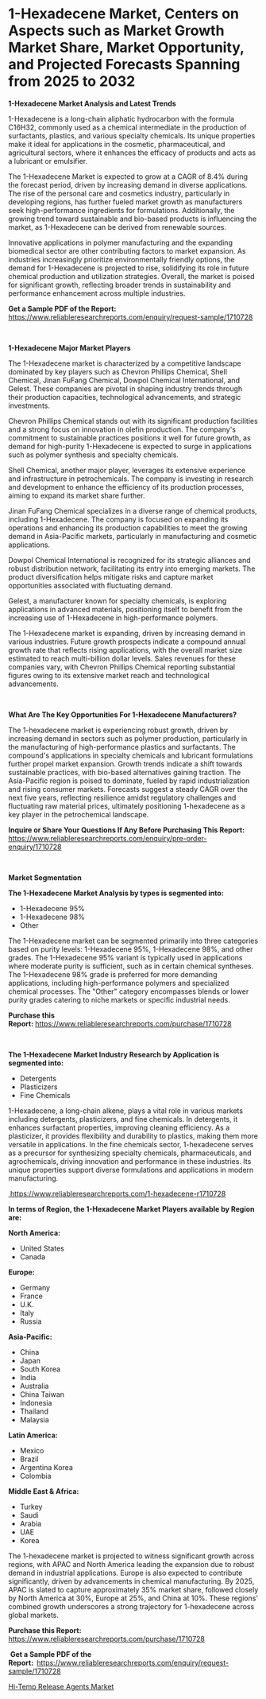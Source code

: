 <p><h1>1-Hexadecene Market, Centers on Aspects such as Market Growth Market Share, Market Opportunity, and Projected Forecasts Spanning from 2025 to 2032</h1></p><p><strong>1-Hexadecene Market Analysis and Latest Trends</strong></p>
<p><p>1-Hexadecene is a long-chain aliphatic hydrocarbon with the formula C16H32, commonly used as a chemical intermediate in the production of surfactants, plastics, and various specialty chemicals. Its unique properties make it ideal for applications in the cosmetic, pharmaceutical, and agricultural sectors, where it enhances the efficacy of products and acts as a lubricant or emulsifier. </p><p>The 1-Hexadecene Market is expected to grow at a CAGR of 8.4% during the forecast period, driven by increasing demand in diverse applications. The rise of the personal care and cosmetics industry, particularly in developing regions, has further fueled market growth as manufacturers seek high-performance ingredients for formulations. Additionally, the growing trend toward sustainable and bio-based products is influencing the market, as 1-Hexadecene can be derived from renewable sources.</p><p>Innovative applications in polymer manufacturing and the expanding biomedical sector are other contributing factors to market expansion. As industries increasingly prioritize environmentally friendly options, the demand for 1-Hexadecene is projected to rise, solidifying its role in future chemical production and utilization strategies. Overall, the market is poised for significant growth, reflecting broader trends in sustainability and performance enhancement across multiple industries.</p></p>
<p><strong>Get a Sample PDF of the Report:&nbsp;</strong> <a href="https://www.reliableresearchreports.com/enquiry/request-sample/1710728?utm_campaign=3265&utm_medium=2&utm_source=Github&utm_content=ia&utm_term=27032025&utm_id=1-hexadecene">https://www.reliableresearchreports.com/enquiry/request-sample/1710728</a></p>
<p>&nbsp;</p>
<p><strong>1-Hexadecene Major Market Players</strong></p>
<p><p>The 1-Hexadecene market is characterized by a competitive landscape dominated by key players such as Chevron Phillips Chemical, Shell Chemical, Jinan FuFang Chemical, Dowpol Chemical International, and Gelest. These companies are pivotal in shaping industry trends through their production capacities, technological advancements, and strategic investments.</p><p>Chevron Phillips Chemical stands out with its significant production facilities and a strong focus on innovation in olefin production. The company's commitment to sustainable practices positions it well for future growth, as demand for high-purity 1-Hexadecene is expected to surge in applications such as polymer synthesis and specialty chemicals.</p><p>Shell Chemical, another major player, leverages its extensive experience and infrastructure in petrochemicals. The company is investing in research and development to enhance the efficiency of its production processes, aiming to expand its market share further.</p><p>Jinan FuFang Chemical specializes in a diverse range of chemical products, including 1-Hexadecene. The company is focused on expanding its operations and enhancing its production capabilities to meet the growing demand in Asia-Pacific markets, particularly in manufacturing and cosmetic applications.</p><p>Dowpol Chemical International is recognized for its strategic alliances and robust distribution network, facilitating its entry into emerging markets. The product diversification helps mitigate risks and capture market opportunities associated with fluctuating demand.</p><p>Gelest, a manufacturer known for specialty chemicals, is exploring applications in advanced materials, positioning itself to benefit from the increasing use of 1-Hexadecene in high-performance polymers.</p><p>The 1-Hexadecene market is expanding, driven by increasing demand in various industries. Future growth prospects indicate a compound annual growth rate that reflects rising applications, with the overall market size estimated to reach multi-billion dollar levels. Sales revenues for these companies vary, with Chevron Phillips Chemical reporting substantial figures owing to its extensive market reach and technological advancements.</p></p>
<p>&nbsp;</p>
<p><strong>What Are The Key Opportunities For 1-Hexadecene Manufacturers?</strong></p>
<p><p>The 1-hexadecene market is experiencing robust growth, driven by increasing demand in sectors such as polymer production, particularly in the manufacturing of high-performance plastics and surfactants. The compound's applications in specialty chemicals and lubricant formulations further propel market expansion. Growth trends indicate a shift towards sustainable practices, with bio-based alternatives gaining traction. The Asia-Pacific region is poised to dominate, fueled by rapid industrialization and rising consumer markets. Forecasts suggest a steady CAGR over the next five years, reflecting resilience amidst regulatory challenges and fluctuating raw material prices, ultimately positioning 1-hexadecene as a key player in the petrochemical landscape.</p></p>
<p><strong>Inquire or Share Your Questions If Any Before Purchasing This Report:</strong> <a href="https://www.reliableresearchreports.com/enquiry/pre-order-enquiry/1710728?utm_campaign=3265&utm_medium=2&utm_source=Github&utm_content=ia&utm_term=27032025&utm_id=1-hexadecene">https://www.reliableresearchreports.com/enquiry/pre-order-enquiry/1710728</a></p>
<p>&nbsp;</p>
<p><strong>Market Segmentation</strong></p>
<p><strong>The 1-Hexadecene Market Analysis by types is segmented into:</strong></p>
<p><ul><li>1-Hexadecene 95%</li><li>1-Hexadecene 98%</li><li>Other</li></ul></p>
<p><p>The 1-Hexadecene market can be segmented primarily into three categories based on purity levels: 1-Hexadecene 95%, 1-Hexadecene 98%, and other grades. The 1-Hexadecene 95% variant is typically used in applications where moderate purity is sufficient, such as in certain chemical syntheses. The 1-Hexadecene 98% grade is preferred for more demanding applications, including high-performance polymers and specialized chemical processes. The "Other" category encompasses blends or lower purity grades catering to niche markets or specific industrial needs.</p></p>
<p><strong>Purchase this Report:&nbsp;</strong><a href="https://www.reliableresearchreports.com/purchase/1710728?utm_campaign=3265&utm_medium=2&utm_source=Github&utm_content=ia&utm_term=27032025&utm_id=1-hexadecene">https://www.reliableresearchreports.com/purchase/1710728</a></p>
<p>&nbsp;</p>
<p><strong>The 1-Hexadecene Market Industry Research by Application is segmented into:</strong></p>
<p><ul><li>Detergents</li><li>Plasticizers</li><li>Fine Chemicals</li></ul></p>
<p><p>1-Hexadecene, a long-chain alkene, plays a vital role in various markets including detergents, plasticizers, and fine chemicals. In detergents, it enhances surfactant properties, improving cleaning efficiency. As a plasticizer, it provides flexibility and durability to plastics, making them more versatile in applications. In the fine chemicals sector, 1-hexadecene serves as a precursor for synthesizing specialty chemicals, pharmaceuticals, and agrochemicals, driving innovation and performance in these industries. Its unique properties support diverse formulations and applications in modern manufacturing.</p></p>
<p><a href="https://www.reliableresearchreports.com/1-hexadecene-r1710728?utm_campaign=3265&utm_medium=2&utm_source=Github&utm_content=ia&utm_term=27032025&utm_id=1-hexadecene">&nbsp;https://www.reliableresearchreports.com/1-hexadecene-r1710728</a></p>
<p><strong>In terms of Region, the 1-Hexadecene Market Players available by Region are:</strong></p>
<p>
    <p> <strong> North America: </strong>
        <ul>
            <li>United States</li>
            <li>Canada</li>
        </ul>
        </p> 
    <p> <strong> Europe: </strong>
        <ul>
            <li>Germany</li>
            <li>France</li>
            <li>U.K.</li>
            <li>Italy</li>
            <li>Russia</li>
        </ul>
        </p> 
    <p> <strong> Asia-Pacific: </strong>
        <ul>
            <li>China</li>
            <li>Japan</li>
            <li>South Korea</li>
            <li>India</li>
            <li>Australia</li>
            <li>China Taiwan</li>
            <li>Indonesia</li>
            <li>Thailand</li>
            <li>Malaysia</li>
        </ul>
        </p> 
    <p> <strong> Latin America: </strong>
        <ul>
            <li>Mexico</li>
            <li>Brazil</li>
            <li>Argentina Korea</li>
            <li>Colombia</li>
        </ul>
        </p> 
    <p> <strong> Middle East & Africa: </strong>
        <ul>
            <li>Turkey</li>
            <li>Saudi</li>
            <li>Arabia</li>
            <li>UAE</li>
            <li>Korea</li>
        </ul>
    </p>
    </p>
<p><p>The 1-hexadecene market is projected to witness significant growth across regions, with APAC and North America leading the expansion due to robust demand in industrial applications. Europe is also expected to contribute significantly, driven by advancements in chemical manufacturing. By 2025, APAC is slated to capture approximately 35% market share, followed closely by North America at 30%, Europe at 25%, and China at 10%. These regions' combined growth underscores a strong trajectory for 1-hexadecene across global markets.</p></p>
<p><strong>Purchase this Report: </strong><a href="https://www.reliableresearchreports.com/purchase/1710728?utm_campaign=3265&utm_medium=2&utm_source=Github&utm_content=ia&utm_term=27032025&utm_id=1-hexadecene">https://www.reliableresearchreports.com/purchase/1710728</a></p>
<p>&nbsp;<strong>Get a Sample PDF of the Report:&nbsp;&nbsp;</strong><a href="https://www.reliableresearchreports.com/enquiry/request-sample/1710728?utm_campaign=3265&utm_medium=2&utm_source=Github&utm_content=ia&utm_term=27032025&utm_id=1-hexadecene">https://www.reliableresearchreports.com/enquiry/request-sample/1710728</a></p>
<p><strong></strong></p>
<p><p><a href="https://github.com/uripeachrii/Market-Research-Report-List-1/blob/main/hi-temp-release-agents-market.md?utm_campaign=3265&utm_medium=2&utm_source=Github&utm_content=ia&utm_term=27032025&utm_id=1-hexadecene">Hi-Temp Release Agents Market</a></p></p>